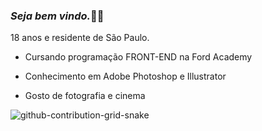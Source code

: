  ### _**Seja bem vindo.**_:angel::japanese_ogre:

18 anos e residente de São Paulo.

* Cursando programação FRONT-END na Ford Academy

* Conhecimento em Adobe Photoshop e Illustrator

* Gosto de fotografia e cinema






















![github-contribution-grid-snake](https://user-images.githubusercontent.com/127353307/223878413-7bc60a8c-b971-43b9-af84-43aeee49f0eb.svg)
